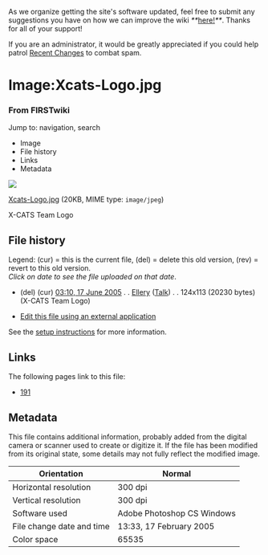As we organize getting the site's software updated, feel free to submit any
suggestions you have on how we can improve the wiki
_**_[here!](/index.php/User:Hallry/Suggestions "User:Hallry/Suggestions"
)_**_. Thanks for all of your support!

If you are an administrator, it would be greatly appreciated if you could help
patrol [Recent Changes](/index.php/Special:Recentchanges
"Special:Recentchanges" ) to combat spam.

# Image:Xcats-Logo.jpg

### From FIRSTwiki

Jump to: navigation, search

  * Image
  * File history
  * Links
  * Metadata

![](/media/2/25/Xcats-Logo.jpg)

[Xcats-Logo.jpg](/media/2/25/Xcats-Logo.jpg "Xcats-Logo.jpg" ) (20KB, MIME
type: `image/jpeg`)

X-CATS Team Logo

## File history

Legend: (cur) = this is the current file, (del) = delete this old version,
(rev) = revert to this old version.  
_Click on date to see the file uploaded on that date_.

  * (del) (cur) [03:10, 17 June 2005](/media/2/25/Xcats-Logo.jpg "/media/2/25/Xcats-Logo.jpg" ) . . [Ellery](/index.php?title=User:Ellery&action=edit "User:Ellery" ) ([Talk](/index.php?title=User_talk:Ellery&action=edit "User talk:Ellery" )) . . 124x113 (20230 bytes) (X-CATS Team Logo)
  

  * [Edit this file using an external application](/index.php?title=Image:Xcats-Logo.jpg&action=edit&externaledit=true&mode=file "Image:Xcats-Logo.jpg" )

See the [setup
instructions](http://meta.wikimedia.org/wiki/Help:External_editors
"http://meta.wikimedia.org/wiki/Help:External_editors" ) for more information.

## Links

The following pages link to this file:

  * [191](/index.php/191 "191" )

## Metadata

This file contains additional information, probably added from the digital
camera or scanner used to create or digitize it. If the file has been modified
from its original state, some details may not fully reflect the modified
image.

Orientation |  Normal  
---|---  
Horizontal resolution |  300 dpi  
Vertical resolution |  300 dpi  
Software used |  Adobe Photoshop CS Windows  
File change date and time |  13:33, 17 February 2005  
Color space |  65535  
  

